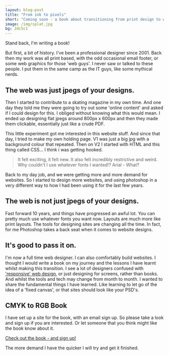 ```yaml
---
layout: blog-post
title: "From ink to pixels"
short: "Coming soon - a book about transitioning from print design to web design"
image: /img/splat.jpg
bg: 2dc5c1
---
```


Stand back, I'm writing a book! 

But first, a bit of history. I've been a professional designer since 2001. Back then my work was all print based, with the odd occasional email footer, or some web graphics for those 'web guys'. I never saw or talked to these people. I put them in the same camp as the IT guys, like some mythical nerds. 

## The web was just jpegs of your designs.
Then I started to contribute to a skating magazine in my own time. And one day they told me they were going to try out some 'online content' and asked if I could design for this. I obliged without knowing what this would mean. I ended up designing flat jpegs around 800px x 600px and then they made them clickable, essentially just like a crude PDF.

This little experiment got me interested in this website stuff. And since that day, I tried to make my own holding page. V1 was just a big jpg with a background colour that repeated. Then on V2 I started with HTML and this thing called CSS… I think i was getting hooked. 

<blockquote>
	<p>It felt exciting, it felt new. It also felt incredibly restrictive and weird. Why couldn't I use whatever fonts I wanted!? Arial - What?</p>
</blockquote>
Back to my day job, and we were getting more and more demand for websites. So I started to design more websites, and using photoshop in a very different way to how I had been using it for the last few years.

## The web is not just jpegs of your designs.
Fast forward 10 years, and things have progressed an awful lot. You can pretty much use whatever fonts you want now. Layouts are much more like print layouts. The tools for designing sites are changing all the time. In fact, for me  Photoshop takes a back seat when it comes to website designs.

## It's good to pass it on.
I'm now a full time web designer. I can also comfortably build websites. I thought I would write a book on my journey and the lessons I have learnt whilst making this transition. I see a lot of designers confused with ['responsive' web design](https://en.wikipedia.org/wiki/Responsive_Web_Design), or just designing for screens, rather than books. And whilst the tools and tech may change from month to month. I wanted to share the fundamental things I have learned. Like learning to let go of the idea of a 'fixed canvas', or that sites should look like your PSD's.

## CMYK to RGB Book
I have set up a site for the book, with an email sign up. So please take a look and sign up if you are interested. Or let someone that you think might like the book know about it. 

[Check out the book - and sign up!](http://www.cmyktorgb.co.uk)

The more demand I have the quicker I will try and get it finished. 